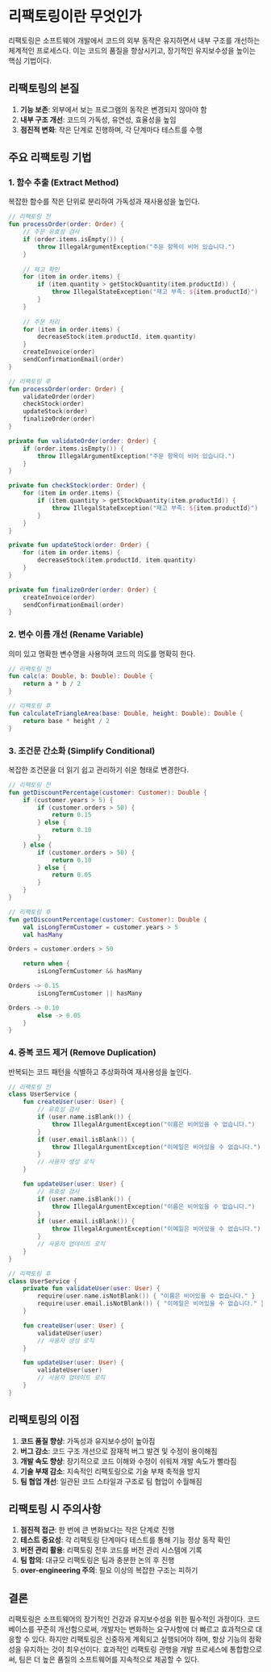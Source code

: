 # 리팩토링이란 무엇인가

리팩토링은 소프트웨어 개발에서 코드의 외부 동작은 유지하면서 내부 구조를 개선하는 체계적인 프로세스다. 이는 코드의 품질을 향상시키고, 장기적인 유지보수성을 높이는 핵심 기법이다.

## 리팩토링의 본질

1. **기능 보존**: 외부에서 보는 프로그램의 동작은 변경되지 않아야 함
2. **내부 구조 개선**: 코드의 가독성, 유연성, 효율성을 높임
3. **점진적 변화**: 작은 단계로 진행하며, 각 단계마다 테스트를 수행

## 주요 리팩토링 기법

### 1. 함수 추출 (Extract Method)

복잡한 함수를 작은 단위로 분리하여 가독성과 재사용성을 높인다.

```kotlin
// 리팩토링 전
fun processOrder(order: Order) {
    // 주문 유효성 검사
    if (order.items.isEmpty()) {
        throw IllegalArgumentException("주문 항목이 비어 있습니다.")
    }
    
    // 재고 확인
    for (item in order.items) {
        if (item.quantity > getStockQuantity(item.productId)) {
            throw IllegalStateException("재고 부족: ${item.productId}")
        }
    }
    
    // 주문 처리
    for (item in order.items) {
        decreaseStock(item.productId, item.quantity)
    }
    createInvoice(order)
    sendConfirmationEmail(order)
}

// 리팩토링 후
fun processOrder(order: Order) {
    validateOrder(order)
    checkStock(order)
    updateStock(order)
    finalizeOrder(order)
}

private fun validateOrder(order: Order) {
    if (order.items.isEmpty()) {
        throw IllegalArgumentException("주문 항목이 비어 있습니다.")
    }
}

private fun checkStock(order: Order) {
    for (item in order.items) {
        if (item.quantity > getStockQuantity(item.productId)) {
            throw IllegalStateException("재고 부족: ${item.productId}")
        }
    }
}

private fun updateStock(order: Order) {
    for (item in order.items) {
        decreaseStock(item.productId, item.quantity)
    }
}

private fun finalizeOrder(order: Order) {
    createInvoice(order)
    sendConfirmationEmail(order)
}
```

### 2. 변수 이름 개선 (Rename Variable)

의미 있고 명확한 변수명을 사용하여 코드의 의도를 명확히 한다.

```kotlin
// 리팩토링 전
fun calc(a: Double, b: Double): Double {
    return a * b / 2
}

// 리팩토링 후
fun calculateTriangleArea(base: Double, height: Double): Double {
    return base * height / 2
}
```

### 3. 조건문 간소화 (Simplify Conditional)

복잡한 조건문을 더 읽기 쉽고 관리하기 쉬운 형태로 변경한다.

```kotlin
// 리팩토링 전
fun getDiscountPercentage(customer: Customer): Double {
    if (customer.years > 5) {
        if (customer.orders > 50) {
            return 0.15
        } else {
            return 0.10
        }
    } else {
        if (customer.orders > 50) {
            return 0.10
        } else {
            return 0.05
        }
    }
}

// 리팩토링 후
fun getDiscountPercentage(customer: Customer): Double {
    val isLongTermCustomer = customer.years > 5
    val hasMany

Orders = customer.orders > 50

    return when {
        isLongTermCustomer && hasMany

Orders -> 0.15
        isLongTermCustomer || hasMany

Orders -> 0.10
        else -> 0.05
    }
}
```

### 4. 중복 코드 제거 (Remove Duplication)

반복되는 코드 패턴을 식별하고 추상화하여 재사용성을 높인다.

```kotlin
// 리팩토링 전
class UserService {
    fun createUser(user: User) {
        // 유효성 검사
        if (user.name.isBlank()) {
            throw IllegalArgumentException("이름은 비어있을 수 없습니다.")
        }
        if (user.email.isBlank()) {
            throw IllegalArgumentException("이메일은 비어있을 수 없습니다.")
        }
        // 사용자 생성 로직
    }

    fun updateUser(user: User) {
        // 유효성 검사
        if (user.name.isBlank()) {
            throw IllegalArgumentException("이름은 비어있을 수 없습니다.")
        }
        if (user.email.isBlank()) {
            throw IllegalArgumentException("이메일은 비어있을 수 없습니다.")
        }
        // 사용자 업데이트 로직
    }
}

// 리팩토링 후
class UserService {
    private fun validateUser(user: User) {
        require(user.name.isNotBlank()) { "이름은 비어있을 수 없습니다." }
        require(user.email.isNotBlank()) { "이메일은 비어있을 수 없습니다." }
    }

    fun createUser(user: User) {
        validateUser(user)
        // 사용자 생성 로직
    }

    fun updateUser(user: User) {
        validateUser(user)
        // 사용자 업데이트 로직
    }
}
```

## 리팩토링의 이점

1. **코드 품질 향상**: 가독성과 유지보수성이 높아짐
2. **버그 감소**: 코드 구조 개선으로 잠재적 버그 발견 및 수정이 용이해짐
3. **개발 속도 향상**: 장기적으로 코드 이해와 수정이 쉬워져 개발 속도가 빨라짐
4. **기술 부채 감소**: 지속적인 리팩토링으로 기술 부채 축적을 방지
5. **팀 협업 개선**: 일관된 코드 스타일과 구조로 팀 협업이 수월해짐

## 리팩토링 시 주의사항

1. **점진적 접근**: 한 번에 큰 변화보다는 작은 단계로 진행
2. **테스트 중요성**: 각 리팩토링 단계마다 테스트를 통해 기능 정상 동작 확인
3. **버전 관리 활용**: 리팩토링 전후 코드를 버전 관리 시스템에 기록
4. **팀 합의**: 대규모 리팩토링은 팀과 충분한 논의 후 진행
5. **over-engineering 주의**: 필요 이상의 복잡한 구조는 피하기

## 결론

리팩토링은 소프트웨어의 장기적인 건강과 유지보수성을 위한 필수적인 과정이다. 코드베이스를 꾸준히 개선함으로써, 개발자는 변화하는 요구사항에 더 빠르고 효과적으로 대응할 수 있다. 하지만 리팩토링은 신중하게 계획되고 실행되어야 하며, 항상 기능의 정확성을 유지하는 것이 최우선이다. 효과적인 리팩토링 관행을 개발 프로세스에 통합함으로써, 팀은 더 높은 품질의 소프트웨어를 지속적으로 제공할 수 있다.

